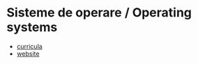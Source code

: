 # Sisteme de operare / Operating systems

- [curricula](https://www.cs.ubbcluj.ro/files/curricula/2021/syllabus/IR_sem2_MLR5007_ro_rares_2021_6055.pdf)
- [website](http://www.cs.ubbcluj.ro/~rares/course/os/)